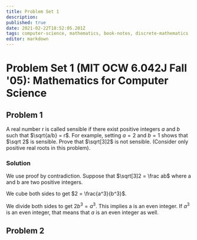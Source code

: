 ```yaml
---
title: Problem Set 1
description: 
published: true
date: 2021-02-22T18:52:05.201Z
tags: computer-science, mathematics, book-notes, discrete-mathematics
editor: markdown
---
```


# Problem Set 1 (MIT OCW 6.042J Fall '05): Mathematics for Computer Science

## Problem 1
A real number r is called sensible if there exist positive integers $a$ and $b$ such
that $\sqrt{a/b} = r$. For example, setting $a = 2$ and $b = 1$ shows that $\sqrt 2$ is sensible. Prove that $\sqrt[3]2$ is not sensible. (Consider only positive real roots in this problem).

### Solution
We use proof by contradiction. Suppose that $\sqrt[3]2 = \frac ab$ where a and b are two positive integers.

We cube both sides to get $2 = \frac{a^3}{b^3}$.

We divide both sides to get $2b^3 = a^3$. This implies a is an even integer. If $a^3$ is an even integer, that means that $a$ is an even integer as well.

## Problem 2